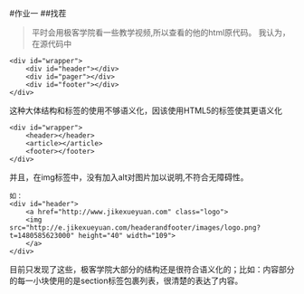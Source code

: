 #作业一 
##找茬
>平时会用极客学院看一些教学视频,所以查看的他的html原代码。
我认为，在源代码中
```
<div id="wrapper">
	<div id="header"></div>
	<div id="pager"></div>
	<div id="footer"></div>	
</div>

```
这种大体结构和标签的使用不够语义化，因该使用HTML5的标签使其更语义化
```
<div id="wrapper">
	<header></header>
	<article></article>
	<footer></footer>
</div>
```
并且，在img标签中，没有加入alt对图片加以说明,不符合无障碍性。
```
如：
<div id="header">
	<a href="http://www.jikexueyuan.com" class="logo">
	<img src="http://e.jikexueyuan.com/headerandfooter/images/logo.png?t=1480585623000" height="40" width="109">
	</a>
</div>
```
目前只发现了这些，极客学院大部分的结构还是很符合语义化的；比如：内容部分的每一小块使用的是section标签包裹列表，很清楚的表达了内容。



